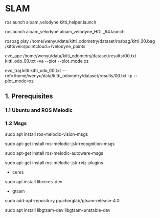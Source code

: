 # SLAM

roslaunch aloam_velodyne kitti_helper.launch
 
roslaunch aloam_velodyne aloam_velodyne_HDL_64.launch

rosbag play /home/wenyu/data/kitti_odometry/dataset/rosbag/kitti_00.bag /kitti/velo/pointcloud:=/velodyne_points

evo_ape /home/wenyu/data/kitti_odometry/dataset/results/00.txt kitti_odo_00.txt -va --plot --plot_mode xz 

evo_traj kitti kitti_odo_00.txt --ref=/home/wenyu/data/kitti_odometry/dataset/results/00.txt -p --plot_mode=xz

## 1. Prerequisites
### 1.1 **Ubuntu** and **ROS Melodic**
### 1.2 **Msgs** 
sudo apt install ros-melodic-vision-msgs

sudo apt-get install ros-melodic-jsk-recognition-msgs

sudo apt-get install ros-melodic-autoware-msgs

sudo apt-get install ros-melodic-jsk-rviz-plugins

+ ceres

sudo apt install libceres-dev

+ gtsam

sudo add-apt-repository ppa:borglab/gtsam-release-4.0

sudo apt install libgtsam-dev libgtsam-unstable-dev
